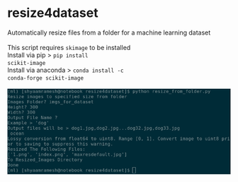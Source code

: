 # resize4dataset
Automatically resize files from a folder for a machine learning dataset <br><br>
This script requires <code>skimage</code> to be installed<br>
Install via pip > <code>pip install scikit-image</code><br>
Install via anaconda > <code>conda install -c conda-forge scikit-image</code><br><br>
<img src="demo.png">
